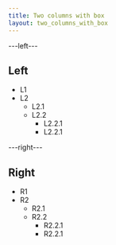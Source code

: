 ```yaml
---
title: Two columns with box
layout: two_columns_with_box
---
```


---left---
## Left
* L1
* L2
  * L2.1
  * L2.2
    * L2.2.1
    * L2.2.1

---right---
## Right
* R1
* R2
  * R2.1
  * R2.2
    * R2.2.1
    * R2.2.1
